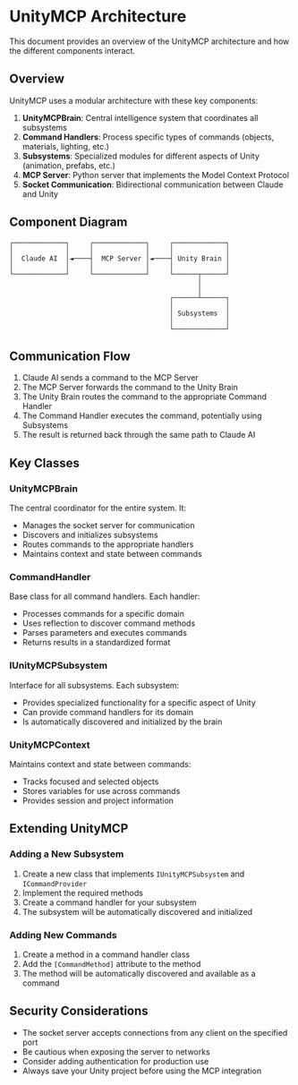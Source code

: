 # UnityMCP Architecture

This document provides an overview of the UnityMCP architecture and how the different components interact.

## Overview

UnityMCP uses a modular architecture with these key components:

1. **UnityMCPBrain**: Central intelligence system that coordinates all subsystems
2. **Command Handlers**: Process specific types of commands (objects, materials, lighting, etc.)
3. **Subsystems**: Specialized modules for different aspects of Unity (animation, prefabs, etc.)
4. **MCP Server**: Python server that implements the Model Context Protocol
5. **Socket Communication**: Bidirectional communication between Claude and Unity

## Component Diagram

```
┌─────────────┐     ┌─────────────┐     ┌─────────────┐
│             │     │             │     │             │
│  Claude AI  │◄────┤  MCP Server │◄────┤ Unity Brain │
│             │     │             │     │             │
└─────────────┘     └─────────────┘     └──────┬──────┘
                                               │
                                               │
                                        ┌──────┴──────┐
                                        │             │
                                        │ Subsystems  │
                                        │             │
                                        └─────────────┘
```

## Communication Flow

1. Claude AI sends a command to the MCP Server
2. The MCP Server forwards the command to the Unity Brain
3. The Unity Brain routes the command to the appropriate Command Handler
4. The Command Handler executes the command, potentially using Subsystems
5. The result is returned back through the same path to Claude AI

## Key Classes

### UnityMCPBrain

The central coordinator for the entire system. It:

- Manages the socket server for communication
- Discovers and initializes subsystems
- Routes commands to the appropriate handlers
- Maintains context and state between commands

### CommandHandler

Base class for all command handlers. Each handler:

- Processes commands for a specific domain
- Uses reflection to discover command methods
- Parses parameters and executes commands
- Returns results in a standardized format

### IUnityMCPSubsystem

Interface for all subsystems. Each subsystem:

- Provides specialized functionality for a specific aspect of Unity
- Can provide command handlers for its domain
- Is automatically discovered and initialized by the brain

### UnityMCPContext

Maintains context and state between commands:

- Tracks focused and selected objects
- Stores variables for use across commands
- Provides session and project information

## Extending UnityMCP

### Adding a New Subsystem

1. Create a new class that implements `IUnityMCPSubsystem` and `ICommandProvider`
2. Implement the required methods
3. Create a command handler for your subsystem
4. The subsystem will be automatically discovered and initialized

### Adding New Commands

1. Create a method in a command handler class
2. Add the `[CommandMethod]` attribute to the method
3. The method will be automatically discovered and available as a command

## Security Considerations

- The socket server accepts connections from any client on the specified port
- Be cautious when exposing the server to networks
- Consider adding authentication for production use
- Always save your Unity project before using the MCP integration
